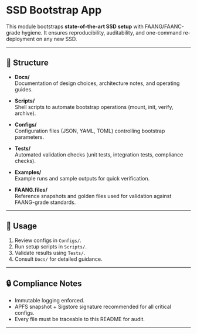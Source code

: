 # SSD Bootstrap App

This module bootstraps **state-of-the-art SSD setup** with FAANG/FAANC-grade hygiene.
It ensures reproducibility, auditability, and one-command re-deployment on any new SSD.

---

## 📂 Structure

- **Docs/**  
  Documentation of design choices, architecture notes, and operating guides.

- **Scripts/**  
  Shell scripts to automate bootstrap operations (mount, init, verify, archive).

- **Configs/**  
  Configuration files (JSON, YAML, TOML) controlling bootstrap parameters.

- **Tests/**  
  Automated validation checks (unit tests, integration tests, compliance checks).

- **Examples/**  
  Example runs and sample outputs for quick verification.

- **FAANG.files/**  
  Reference snapshots and golden files used for validation against FAANG-grade standards.

---

## 🚀 Usage

1. Review configs in `Configs/`.
2. Run setup scripts in `Scripts/`.
3. Validate results using `Tests/`.
4. Consult `Docs/` for detailed guidance.

---

## 🔒 Compliance Notes

- Immutable logging enforced.  
- APFS snapshot + Sigstore signature recommended for all critical configs.  
- Every file must be traceable to this README for audit.

---

